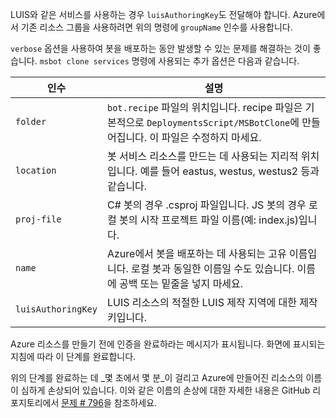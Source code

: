 LUIS와 같은 서비스를 사용하는 경우 `luisAuthoringKey`도 전달해야 합니다. Azure에서 기존 리소스 그룹을 사용하려면 위의 명령에 `groupName` 인수를 사용합니다.

`verbose` 옵션을 사용하여 봇을 배포하는 동안 발생할 수 있는 문제를 해결하는 것이 좋습니다. `msbot clone services` 명령에 사용되는 추가 옵션은 다음과 같습니다.

| 인수    | 설명 |
|--------------|-------------|
| `folder`     | `bot.recipe` 파일의 위치입니다. recipe 파일은 기본적으로 `DeploymentsScript/MSBotClone`에 만들어집니다. 이 파일은 수정하지 마세요.|
| `location`   | 봇 서비스 리소스를 만드는 데 사용되는 지리적 위치입니다. 예를 들어 eastus, westus, westus2 등과 같습니다.|
| `proj-file`  | C# 봇의 경우 .csproj 파일입니다. JS 봇의 경우 로컬 봇의 시작 프로젝트 파일 이름(예: index.js)입니다.|
| `name`       | Azure에서 봇을 배포하는 데 사용되는 고유 이름입니다. 로컬 봇과 동일한 이름일 수도 있습니다. 이름에 공백 또는 밑줄을 넣지 마세요.|
| `luisAuthoringKey` | LUIS 리소스의 적절한 LUIS 제작 지역에 대한 제작 키입니다. |

Azure 리소스를 만들기 전에 인증을 완료하라는 메시지가 표시됩니다. 화면에 표시되는 지침에 따라 이 단계를 완료합니다.

위의 단계를 완료하는 데 _몇 초에서 몇 분_이 걸리고 Azure에 만들어진 리소스의 이름이 심하게 손상되어 있습니다. 이와 같은 이름의 손상에 대한 자세한 내용은 GitHub 리포지토리에서 [문제 # 796](https://github.com/Microsoft/botbuilder-tools/issues/796)을 참조하세요.
